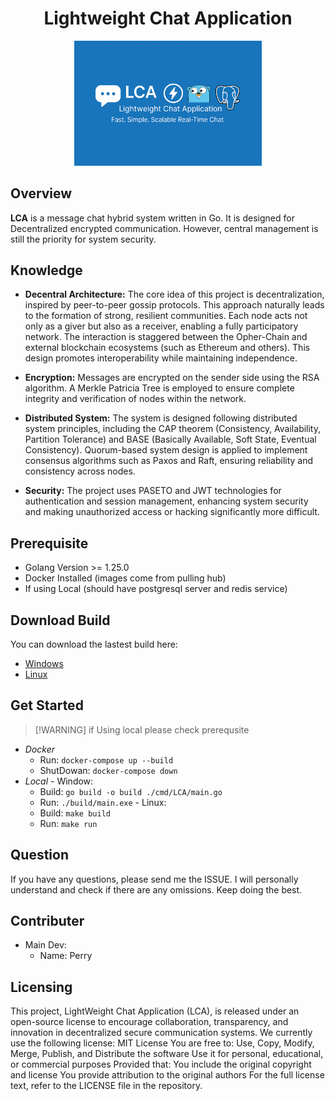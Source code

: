 
 <h1 align="center"><strong>Lightweight Chat Application</strong></h1> 
    <p align="center">
      <img src="assets/banner.png" alt="LCA Banner" width="300"/>
    </p>
  
## Overview
  **LCA** is a message chat hybrid system written in Go. It is designed for Decentralized encrypted communication. However, central management is still the priority for system security.

## Knowledge
  - **Decentral Architecture:** The core idea of this project is decentralization, inspired by peer-to-peer gossip protocols. This approach naturally leads to the formation of strong, resilient communities. Each node acts not only as a giver but also as a receiver, enabling a fully participatory network. The interaction is staggered between the Opher-Chain and external blockchain ecosystems (such as Ethereum and others). This design promotes interoperability while maintaining independence.
  
  - **Encryption:** Messages are encrypted on the sender side using the RSA algorithm. A Merkle Patricia Tree is employed to ensure complete integrity and verification of nodes within the network.
  
  - **Distributed System:** The system is designed following distributed system principles, including the CAP theorem (Consistency, Availability, Partition Tolerance) and BASE (Basically Available, Soft State, Eventual Consistency). Quorum-based system design is applied to implement consensus algorithms such as Paxos and Raft, ensuring reliability and consistency across nodes.
  
  - **Security:** The project uses PASETO and JWT technologies for authentication and session management, enhancing system security and making unauthorized access or hacking significantly more difficult. 

## Prerequisite 
  - Golang Version >= 1.25.0
  - Docker Installed (images come from pulling hub)
  - If using Local (should have postgresql server and redis service)

## Download Build 

You can download the lastest build here:
  - [Windows](https://github.com/wang900115/LCA/releases/latest/download/main.exe)
  - [Linux](https://github.com/wang900115/LCA/releases/latest/download/main)

## Get Started
> [!WARNING] if Using local please check prerequsite 
  - *Docker*
    -  Run:  `docker-compose up --build`
    -  ShutDowan:  `docker-compose down`
  -  *Local* 
    - Window: 
      -  Build: `go build -o build ./cmd/LCA/main.go`
      -  Run: `./build/main.exe`
    - Linux:
      - Build: `make build`
      - Run: `make run`

## Question
  If you have any questions, please send me the ISSUE. I will personally understand and check if there are any omissions. Keep doing the best.

## Contributer
  - Main Dev: 
    - Name: Perry
## Licensing
  This project, LightWeight Chat Application (LCA), is released under an open-source license to encourage collaboration, transparency, and innovation in decentralized secure communication systems. We currently use the following license: MIT License You are free to: Use, Copy, Modify, Merge, Publish, and Distribute the software Use it for personal, educational, or commercial purposes Provided that: You include the original copyright and license You provide attribution to the original authors For the full license text, refer to the LICENSE file in the repository.